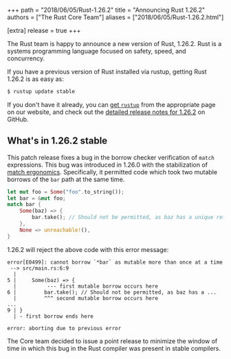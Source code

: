 +++
path = "2018/06/05/Rust-1.26.2"
title = "Announcing Rust 1.26.2"
authors = ["The Rust Core Team"]
aliases = ["2018/06/05/Rust-1.26.2.html"]

[extra]
release = true
+++

The Rust team is happy to announce a new version of Rust, 1.26.2. Rust is a
systems programming language focused on safety, speed, and concurrency.

If you have a previous version of Rust installed via rustup, getting Rust
1.26.2 is as easy as:

```bash
$ rustup update stable
```

If you don't have it already, you can [get `rustup`][install] from the
appropriate page on our website, and check out the [detailed release notes for
1.26.2][notes] on GitHub.

[install]: https://www.rust-lang.org/install.html
[notes]: https://github.com/rust-lang/rust/blob/stable/RELEASES.md#version-1262-2018-06-05

## What's in 1.26.2 stable

This patch release fixes a bug in the borrow checker verification of `match` expressions. This bug
was introduced in 1.26.0 with the stabilization of [match ergonomics]. Specifically, it permitted
code which took two mutable borrows of the `bar` path at the same time.

```rust
let mut foo = Some("foo".to_string());
let bar = &mut foo;
match bar {
    Some(baz) => {
        bar.take(); // Should not be permitted, as baz has a unique reference to the bar pointer.
    },
    None => unreachable!(),
}
```

1.26.2 will reject the above code with this error message:

```
error[E0499]: cannot borrow `*bar` as mutable more than once at a time
 --> src/main.rs:6:9
  |
5 |     Some(baz) => {
  |          --- first mutable borrow occurs here
6 |         bar.take(); // Should not be permitted, as baz has a ...
  |         ^^^ second mutable borrow occurs here
...
9 | }
  | - first borrow ends here

error: aborting due to previous error
```

The Core team decided to issue a point release to minimize the window of time in which this bug in
the Rust compiler was present in stable compilers.

[match ergonomics]: https://blog.rust-lang.org/2018/05/10/Rust-1.26.html#nicer-match-bindings
